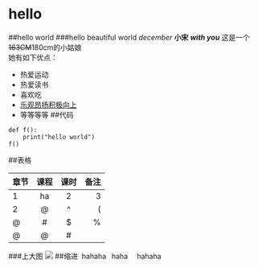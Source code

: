 # hello
##hello world
###hello beautiful world
*december*
**小宋**
***with you***
这是一个~~163CM~~180cm的小姑娘  
她有如下优点：
* 热爱运动
* 热爱读书
* 喜欢吃
* <u>乐观昂扬积极向上</u>
* 等等等等
##代码  
```
def f():
	print("hello world")
f()
```
##表格  

|章节|课程|课时|备注|
|:-|:-:|:-:|-:|
|1|ha|2|3|
|2|@|^|(|
|@|#|$|%|
|@|@|#|[](https://www.qingting.fm/channels/172300/programs/4985484/)|



###上大图
![](D:\私藏\002.jpg)
##缩进
&nbsp;hahaha
&ensp;haha
&emsp;hahaha